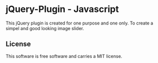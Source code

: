 jQuery-Plugin - Javascript
=========================

This jQuery plugin is created for one purpose and one only. To create a simpel and good looking image slider.


License
-------

This software is free software and carries a MIT license.